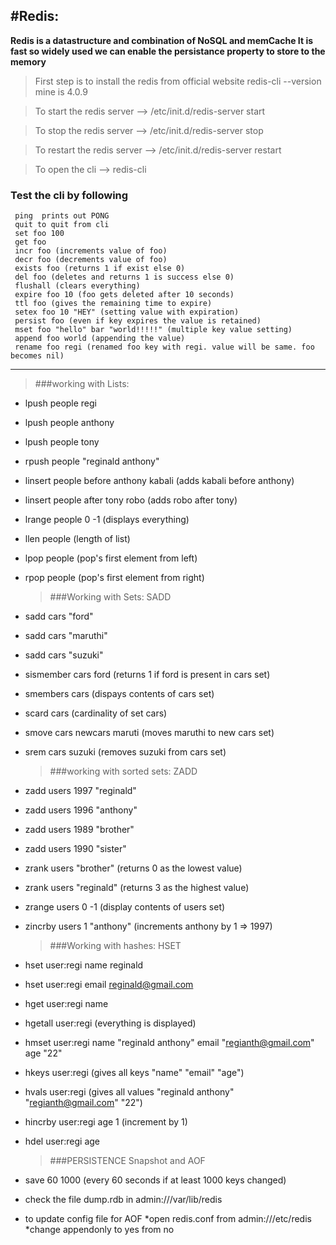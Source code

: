 #Redis:
--------------------------------------------------------------------------------------
**Redis is a datastructure and combination of NoSQL and memCache
It is fast so widely used
we can enable the persistance property to store to the memory**

> First step is to install the redis from official website
redis-cli --version   mine is 4.0.9

> To start the redis server  -->   /etc/init.d/redis-server start

> To stop the redis server -->  /etc/init.d/redis-server stop

> To restart the redis server  -->  /etc/init.d/redis-server restart

> To open the cli  --> redis-cli

### Test the cli by following
	 ping  prints out PONG
	 quit to quit from cli
	 set foo 100
	 get foo
	 incr foo (increments value of foo)
	 decr foo (decrements value of foo)
	 exists foo (returns 1 if exist else 0)
	 del foo (deletes and returns 1 is success else 0)
	 flushall (clears everything)
	 expire foo 10 (foo gets deleted after 10 seconds)
	 ttl foo (gives the remaining time to expire)
	 setex foo 10 "HEY" (setting value with expiration)
	 persist foo (even if key expires the value is retained)
	 mset foo "hello" bar "world!!!!!" (multiple key value setting)
	 append foo world (appending the value)
	 rename foo regi (renamed foo key with regi. value will be same. foo becomes nil)

---
 > ###working with Lists:
* lpush people regi
* lpush people anthony
* lpush people tony 
* rpush people "reginald anthony"
* linsert people before anthony kabali (adds kabali before anthony) 
* linsert people after tony robo (adds robo after tony) 
* lrange people 0 -1 (displays everything)
* llen people (length of list)
* lpop people (pop's first element from left)
* rpop people (pop's first element from right)

 	> ###Working with Sets: SADD
* sadd cars "ford"
* sadd cars "maruthi"
* sadd cars "suzuki" 
* sismember cars ford (returns 1 if ford is present in cars set)
* smembers cars (dispays contents of cars set)
* scard cars (cardinality of set cars)
* smove cars newcars maruti (moves maruthi to new cars set)
* srem cars suzuki (removes suzuki from cars set) 

	> ###working with sorted sets: ZADD
* zadd users 1997 "reginald"
* zadd users 1996 "anthony"
* zadd users 1989 "brother"
* zadd users 1990 "sister"
* zrank users "brother" (returns 0 as the lowest value)
* zrank users "reginald" (returns 3 as the highest value)
* zrange users 0 -1 (display contents of users set)
* zincrby users 1 "anthony" (increments anthony by 1 => 1997)

	> ###Working with hashes: HSET
* hset user:regi name reginald
* hset user:regi email reginald@gmail.com
* hget user:regi name
* hgetall user:regi (everything is displayed)
* hmset user:regi name "reginald anthony" email "regianth@gmail.com" age "22"
* hkeys user:regi (gives all keys "name" "email" "age")
* hvals user:regi (gives all values "reginald anthony" "regianth@gmail.com" "22")
* hincrby user:regi age 1 (increment by 1)
* hdel user:regi age


	> ###PERSISTENCE
Snapshot and AOF
* save 60 1000 (every 60 seconds if at least 1000 keys changed)
* check the file dump.rdb in admin:///var/lib/redis
*  to update config file for AOF
	*open redis.conf from admin:///etc/redis
	*change appendonly to yes from no
